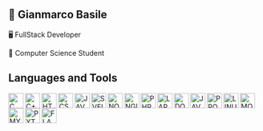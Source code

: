 <!--
**GianmarcoBasile/GianmarcoBasile** is a ✨ _special_ ✨ repository because its `README.md` (this file) appears on your GitHub profile.

Here are some ideas to get you started:

- 🔭 I’m currently working on ...
- 🌱 I’m currently learning ...
- 👯 I’m looking to collaborate on ...
- 🤔 I’m looking for help with ...
- 💬 Ask me about ...
- 📫 How to reach me: ...
- 😄 Pronouns: ...
- ⚡ Fun fact: ...
-->
<h2>📌 Gianmarco Basile</h2>
<p>🖥️ FullStack Developer</p>
<p>🌱 Computer Science Student</p>

<h2>Languages and Tools</h2>
<img align="left" alt="C" width="30px" src="https://cdn.jsdelivr.net/gh/devicons/devicon/icons/c/c-plain.svg"/>
<img align="left" alt="C++" width="30px" src="https://cdn.jsdelivr.net/gh/devicons/devicon/icons/cplusplus/cplusplus-plain.svg"/>
<img align="left" alt="HTML5" width="30px" src="https://cdn.jsdelivr.net/gh/devicons/devicon/icons/html5/html5-original.svg" />
<img align="left" alt="CSS" width="30px" src="https://cdn.jsdelivr.net/gh/devicons/devicon/icons/css3/css3-plain.svg"/>
<img align="left" alt="JAVASCRIPT" width="30px" src="https://cdn.jsdelivr.net/gh/devicons/devicon/icons/javascript/javascript-original.svg" />
<img align="left" alt="SVELTE" width="30px" src="https://cdn.jsdelivr.net/gh/devicons/devicon/icons/svelte/svelte-plain.svg" />
<img align="left" alt="NODEJS" width="30px" src="https://cdn.jsdelivr.net/gh/devicons/devicon/icons/nodejs/nodejs-original.svg" />
<img align="left" alt="NGINX" width="30px" src="https://cdn.jsdelivr.net/gh/devicons/devicon/icons/nginx/nginx-original.svg" />
<img align="left" alt="PHP" width="30px" src="https://cdn.jsdelivr.net/gh/devicons/devicon/icons/php/php-plain.svg" />
<img align="left" alt="LARAVEL" width="30px" src="https://cdn.jsdelivr.net/gh/devicons/devicon/icons/laravel/laravel-plain-wordmark.svg" />
<img align="left" alt="DOCKER" width="30px" src="https://cdn.jsdelivr.net/gh/devicons/devicon/icons/docker/docker-plain.svg" />
<img align="left" alt="JAVA" width="30px" src="https://cdn.jsdelivr.net/gh/devicons/devicon/icons/java/java-original.svg" />
<img align="left" alt="PROCESSING" width="30px" src="https://cdn.jsdelivr.net/gh/devicons/devicon/icons/processing/processing-plain.svg" />
<img align="left" alt="LINUX" width="30px" src="https://cdn.jsdelivr.net/gh/devicons/devicon/icons/linux/linux-plain.svg" />
<img align="left" alt="MONGODB" width="30px" src="https://cdn.jsdelivr.net/gh/devicons/devicon/icons/mongodb/mongodb-plain-wordmark.svg" />
<img align="left" alt="MYSQL" width="30px" src="https://cdn.jsdelivr.net/gh/devicons/devicon/icons/mysql/mysql-plain.svg" />
<img align="left" alt="PYTHON" width="30px" src="https://cdn.jsdelivr.net/gh/devicons/devicon/icons/python/python-plain.svg" />
<img align="left" alt="FLASK" width="30px" src="https://cdn.jsdelivr.net/gh/devicons/devicon/icons/flask/flask-original.svg" />
